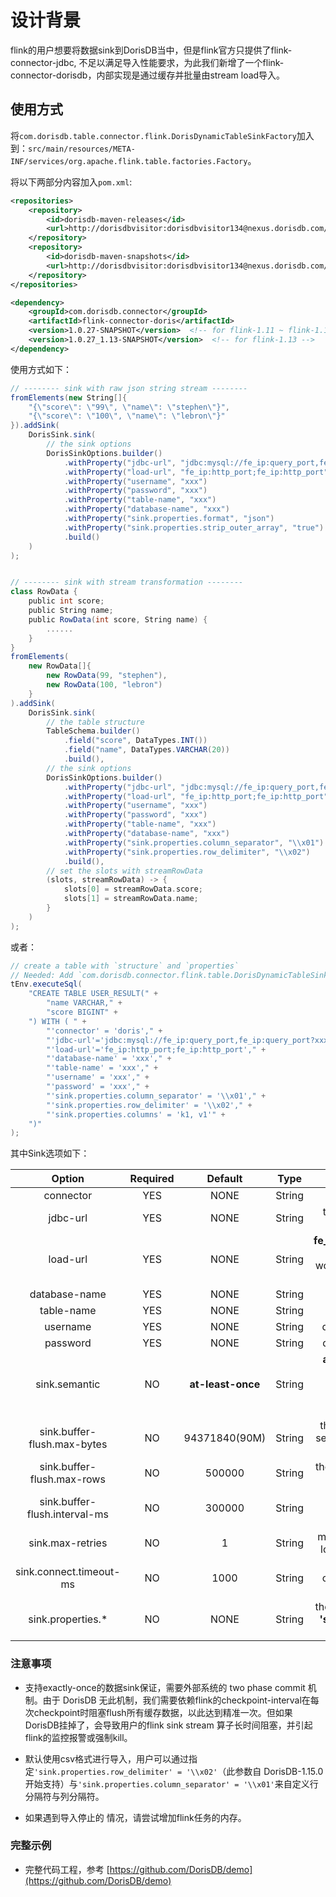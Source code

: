 # 设计背景

flink的用户想要将数据sink到DorisDB当中，但是flink官方只提供了flink-connector-jdbc, 不足以满足导入性能要求，为此我们新增了一个flink-connector-dorisdb，内部实现是通过缓存并批量由stream load导入。

## 使用方式

将`com.dorisdb.table.connector.flink.DorisDynamicTableSinkFactory`加入到：`src/main/resources/META-INF/services/org.apache.flink.table.factories.Factory`。

将以下两部分内容加入`pom.xml`:

```xml
<repositories>
    <repository>
        <id>dorisdb-maven-releases</id>
        <url>http://dorisdbvisitor:dorisdbvisitor134@nexus.dorisdb.com/repository/maven-releases/</url>
    </repository>
    <repository>
        <id>dorisdb-maven-snapshots</id>
        <url>http://dorisdbvisitor:dorisdbvisitor134@nexus.dorisdb.com/repository/maven-snapshots/</url>
    </repository>
</repositories>
```

```xml
<dependency>
    <groupId>com.dorisdb.connector</groupId>
    <artifactId>flink-connector-doris</artifactId>
    <version>1.0.27-SNAPSHOT</version>  <!-- for flink-1.11 ~ flink-1.12 -->
    <version>1.0.27_1.13-SNAPSHOT</version>  <!-- for flink-1.13 -->
</dependency>
```

使用方式如下：

```scala
// -------- sink with raw json string stream --------
fromElements(new String[]{
    "{\"score\": \"99\", \"name\": \"stephen\"}",
    "{\"score\": \"100\", \"name\": \"lebron\"}"
}).addSink(
    DorisSink.sink(
        // the sink options
        DorisSinkOptions.builder()
            .withProperty("jdbc-url", "jdbc:mysql://fe_ip:query_port,fe_ip:query_port?xxxxx")
            .withProperty("load-url", "fe_ip:http_port;fe_ip:http_port")
            .withProperty("username", "xxx")
            .withProperty("password", "xxx")
            .withProperty("table-name", "xxx")
            .withProperty("database-name", "xxx")
            .withProperty("sink.properties.format", "json")
            .withProperty("sink.properties.strip_outer_array", "true")
            .build()
    )
);


// -------- sink with stream transformation --------
class RowData {
    public int score;
    public String name;
    public RowData(int score, String name) {
        ......
    }
}
fromElements(
    new RowData[]{
        new RowData(99, "stephen"),
        new RowData(100, "lebron")
    }
).addSink(
    DorisSink.sink(
        // the table structure
        TableSchema.builder()
            .field("score", DataTypes.INT())
            .field("name", DataTypes.VARCHAR(20))
            .build(),
        // the sink options
        DorisSinkOptions.builder()
            .withProperty("jdbc-url", "jdbc:mysql://fe_ip:query_port,fe_ip:query_port?xxxxx")
            .withProperty("load-url", "fe_ip:http_port;fe_ip:http_port")
            .withProperty("username", "xxx")
            .withProperty("password", "xxx")
            .withProperty("table-name", "xxx")
            .withProperty("database-name", "xxx")
            .withProperty("sink.properties.column_separator", "\\x01")
            .withProperty("sink.properties.row_delimiter", "\\x02")
            .build(),
        // set the slots with streamRowData
        (slots, streamRowData) -> {
            slots[0] = streamRowData.score;
            slots[1] = streamRowData.name;
        }
    )
);
```

或者：

```scala
// create a table with `structure` and `properties`
// Needed: Add `com.dorisdb.connector.flink.table.DorisDynamicTableSinkFactory` to: `src/main/resources/META-INF/services/org.apache.flink.table.factories.Factory`
tEnv.executeSql(
    "CREATE TABLE USER_RESULT(" +
        "name VARCHAR," +
        "score BIGINT" +
    ") WITH ( " +
        "'connector' = 'doris'," +
        "'jdbc-url'='jdbc:mysql://fe_ip:query_port,fe_ip:query_port?xxxxx'," +
        "'load-url'='fe_ip:http_port;fe_ip:http_port'," +
        "'database-name' = 'xxx'," +
        "'table-name' = 'xxx'," +
        "'username' = 'xxx'," +
        "'password' = 'xxx'," +
        "'sink.properties.column_separator' = '\\x01'," +
        "'sink.properties.row_delimiter' = '\\x02'," +
        "'sink.properties.columns' = 'k1, v1'" +
    ")"
);
```

其中Sink选项如下：

| Option | Required | Default | Type | Description |
|  :-----:  | :-----:  | :-----:  | :-----:  | :-----:  |
| connector | YES | NONE | String |**doris**|
| jdbc-url | YES | NONE | String | this will be used to execute queries in doris. |
| load-url | YES | NONE | String | **fe_ip:http_port;fe_ip:http_port** separated with '**;**', which would be used to do the batch sinking. |
| database-name | YES | NONE | String | doris database name |
| table-name | YES | NONE | String | doris table name |
| username | YES | NONE | String | doris connecting username |
| password | YES | NONE | String | doris connecting password |
| sink.semantic | NO | **at-least-once** | String | **at-least-once** or **exactly-once**(**flush at checkpoint only** and options like **sink.buffer-flush.*** won't work either). |
| sink.buffer-flush.max-bytes | NO | 94371840(90M) | String | the max batching size of the serialized data, range: **[64MB, 10GB]**. |
| sink.buffer-flush.max-rows | NO | 500000 | String | the max batching rows, range: **[64,000, 5000,000]**. |
| sink.buffer-flush.interval-ms | NO | 300000 | String | the flushing time interval, range: **[1000ms, 3600000ms]**. |
| sink.max-retries | NO | 1 | String | max retry times of the stream load request, range: **[0, 10]**. |
| sink.connect.timeout-ms | NO | 1000 | String | Timeout in millisecond for connecting to the `load-url`, range: **[100, 60000]**. |
| sink.properties.* | NO | NONE | String | the stream load properties like **'sink.properties.columns' = 'k1, k2, k3'**. |

### 注意事项

- 支持exactly-once的数据sink保证，需要外部系统的 two phase commit 机制。由于 DorisDB 无此机制，我们需要依赖flink的checkpoint-interval在每次checkpoint时阻塞flush所有缓存数据，以此达到精准一次。但如果DorisDB挂掉了，会导致用户的flink sink stream 算子长时间阻塞，并引起flink的监控报警或强制kill。

- 默认使用csv格式进行导入，用户可以通过指定`'sink.properties.row_delimiter' = '\\x02'`（此参数自 DorisDB-1.15.0 开始支持）与`'sink.properties.column_separator' = '\\x01'`来自定义行分隔符与列分隔符。

- 如果遇到导入停止的 情况，请尝试增加flink任务的内存。

### 完整示例

- 完整代码工程，参考 [https://github.com/DorisDB/demo](https://github.com/DorisDB/demo)
